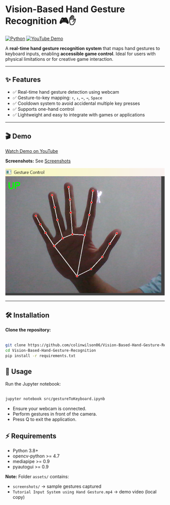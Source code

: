 # Vision-Based Hand Gesture Recognition 🎮✋

[![Python](https://img.shields.io/badge/python-3.8+-blue)](https://www.python.org/)
[![YouTube Demo](https://img.shields.io/badge/demo-video-red)](https://youtu.be/fdoTDal46xY?si=svoeNBQOFO4rglU0)

A **real-time hand gesture recognition system** that maps hand gestures to keyboard inputs, enabling **accessible game control**. Ideal for users with physical limitations or for creative game interaction.

---

## ✨ Features
- ✅ Real-time hand gesture detection using webcam  
- ✅ Gesture-to-key mapping: `↑`, `↓`, `←`, `→`, `Space`  
- ✅ Cooldown system to avoid accidental multiple key presses  
- ✅ Supports one-hand control  
- ✅ Lightweight and easy to integrate with games or applications  

---

## 🎬 Demo

[Watch Demo on YouTube](https://youtu.be/fdoTDal46xY?si=svoeNBQOFO4rglU0)  

**Screenshots:** See [Screenshots](assets/screenshots/)
 
![Example Gesture](assets/screenshots/UP.png)

---

## 🛠 Installation

**Clone the repository:**

```bash

git clone https://github.com/colinwilson06/Vision-Based-Hand-Gesture-Recognition.git
cd Vision-Based-Hand-Gesture-Recognition
pip install -r requirements.txt
```

## 🚀 Usage

Run the Jupyter notebook:

```bash

jupyter notebook src/gestureToKeyboard.ipynb
```
- Ensure your webcam is connected.
- Perform gestures in front of the camera.
- Press Q to exit the application.

## ⚡ Requirements
- Python 3.8+
- opencv-python >= 4.7
- mediapipe >= 0.9
- pyautogui >= 0.9


**Note:** Folder `assets/` contains:
- `screenshots/` → sample gestures captured  
- `Tutorial Input System using Hand Gesture.mp4` → demo video (local copy)  
